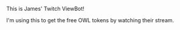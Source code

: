 This is James' Twitch ViewBot!

I'm using this to get the free OWL tokens by watching their stream.
